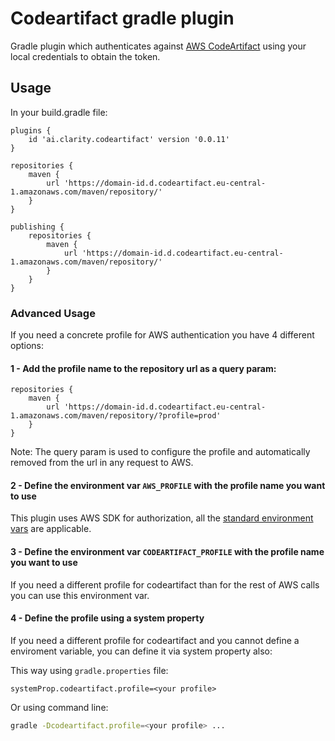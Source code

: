# Codeartifact gradle plugin

Gradle plugin which authenticates against [AWS CodeArtifact](https://aws.amazon.com/es/codeartifact/) using your local credentials to obtain
the token.

## Usage

In your build.gradle file:

```
plugins {
    id 'ai.clarity.codeartifact' version '0.0.11'
}

repositories {
    maven {
        url 'https://domain-id.d.codeartifact.eu-central-1.amazonaws.com/maven/repository/'
    }
}

publishing {
    repositories {
        maven {
            url 'https://domain-id.d.codeartifact.eu-central-1.amazonaws.com/maven/repository/'
        }
    }
}
```

### Advanced Usage

If you need a concrete profile for AWS authentication you have 4 different options:

#### 1 - Add the profile name to the repository url as a query param:

```
repositories {
    maven {
        url 'https://domain-id.d.codeartifact.eu-central-1.amazonaws.com/maven/repository/?profile=prod'
    }
}

```

Note: The query param is used to configure the profile and automatically removed from the url in any request to AWS.

#### 2 - Define the environment var `AWS_PROFILE` with the profile name you want to use

This plugin uses AWS SDK for authorization, all
the [standard environment vars](https://docs.aws.amazon.com/sdk-for-java/v1/developer-guide/credentials.html) are applicable.

#### 3 - Define the environment var `CODEARTIFACT_PROFILE` with the profile name you want to use

If you need a different profile for codeartifact than for the rest of AWS calls you can use this environment var. 

#### 4 - Define the profile using a system property

If you need a different profile for codeartifact and you cannot define a enviroment variable, you
can define it via system property also:

This way using `gradle.properties` file:

```properties
systemProp.codeartifact.profile=<your profile>
```

Or using command line:

```bash
gradle -Dcodeartifact.profile=<your profile> ...
```
